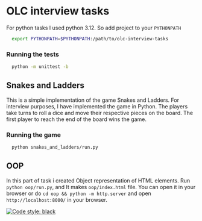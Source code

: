 # OLC interview tasks

For python tasks I used python 3.12.
So add project to your `PYTHONPATH`

```bash
  export PYTHONPATH=$PYTHONPATH:/path/to/olc-interview-tasks
```

### Running the tests

```bash
  python -m unittest -b
```

## Snakes and Ladders

This is a simple implementation of the game Snakes and Ladders. For interview purposes, I have implemented the game in
Python. The players take turns to roll a dice and move their respective pieces on the board. The first player to reach
the end of the board wins the game.

### Running the game

```bash
  python snakes_and_ladders/run.py
```

## OOP

In this part of task i created Object representation of HTML elements. Run `python oop/run.py`, and It makes
`oop/index.html` file. You can open it in your browser or do `cd oop && python -m http.server` and open
`http://localhost:8000/` in your browser.

[![Code style: black](https://img.shields.io/badge/code%20style-black-000000.svg)](https://github.com/psf/black)